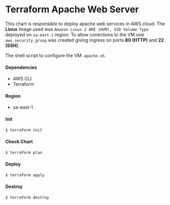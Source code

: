 # Terraform Apache Web Server

This chart is responsible to deploy apache web services in AWS cloud. The **Linux** image used was `Amazon Linux 2 AMI (HVM), SSD Volume Type` deployed on `sa-east-1` region. To allow conections to the VM one `aws_security_group` was created giving ingress on ports **80 (HTTP)** and **22 (SSH)**.

The shell script to configure the VM: `apache.sh`.

#### Dependencies
- AWS CLI
- Terraform

#### Region
- sa-east-1

#### Init
```bash
$ terraform init
```

#### Check Chart
```bash
$ terraform plan
```

#### Deploy
```bash
$ terraform apply
```

#### Destroy
```bash
$ terraform destroy
```
